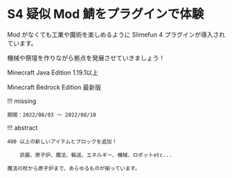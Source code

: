 # S4 疑似 Mod 鯖をプラグインで体験

Mod がなくても工業や魔術を楽しめるように Slimefun 4 プラグインが導入されています。

機械や祭壇を作りながら拠点を発展させていきましょう！

Minecraft Java Edition 1.19.1以上

Minecraft Bedrock Edition 最新版

!!! missing

    期間：2022/08/03 ～ 2022/08/10

!!! abstract

    400 以上の新しいアイテムとブロックを追加！

        武器、原子炉、魔法、輸送、エネルギー、機械、ロボットetc...

    魔法の杖から原子炉まで、あらゆるものが揃っています。
